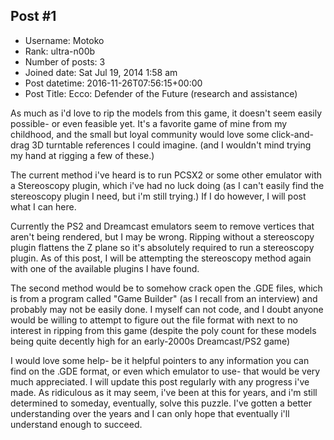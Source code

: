 ## Post #1
- Username: Motoko
- Rank: ultra-n00b
- Number of posts: 3
- Joined date: Sat Jul 19, 2014 1:58 am
- Post datetime: 2016-11-26T07:56:15+00:00
- Post Title: Ecco: Defender of the Future (research and assistance)

As much as i'd love to rip the models from this game, it doesn't seem easily possible- or even feasible yet. It's a favorite game of mine from my childhood, and the small but loyal community would love some click-and-drag 3D turntable references I could imagine. (and I wouldn't mind trying my hand at rigging a few of these.)

The current method i've heard is to run PCSX2 or some other emulator with a Stereoscopy plugin, which i've had no luck doing (as I can't easily find the stereoscopy plugin I need, but i'm still trying.) If I do however, I will post what I can here.

Currently the PS2 and Dreamcast emulators seem to remove vertices that aren't being rendered, but I may be wrong. Ripping without a stereoscopy plugin flattens the Z plane so it's absolutely required to run a stereoscopy plugin.
As of this post, I will be attempting the stereoscopy method again with one of the available plugins I have found.

The second method would be to somehow crack open the .GDE files, which is from a program called "Game Builder" (as I recall from an interview) and probably may not be easily done. I myself can not code, and I doubt anyone would be willing to attempt to figure out the file format with next to no interest in ripping from this game (despite the poly count for these models being quite decently high for an early-2000s Dreamcast/PS2 game)

I would love some help- be it helpful pointers to any information you can find on the .GDE format, or even which emulator to use- that would be very much appreciated.
I will update this post regularly with any progress i've made. As ridiculous as it may seem, i've been at this for years, and i'm still determined to someday, eventually, solve this puzzle. I've gotten a better understanding over the years and I can only hope that eventually i'll understand enough to succeed.
